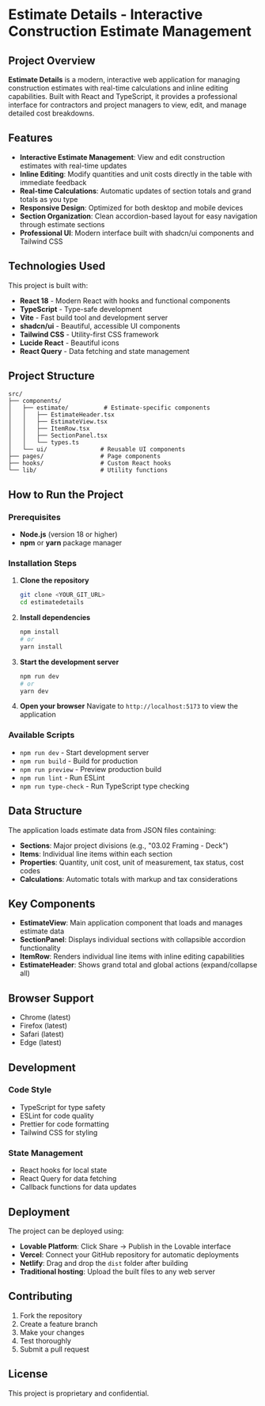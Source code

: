 # Estimate Details - Interactive Construction Estimate Management

## Project Overview

**Estimate Details** is a modern, interactive web application for managing construction estimates with real-time calculations and inline editing capabilities. Built with React and TypeScript, it provides a professional interface for contractors and project managers to view, edit, and manage detailed cost breakdowns.

## Features

- **Interactive Estimate Management**: View and edit construction estimates with real-time updates
- **Inline Editing**: Modify quantities and unit costs directly in the table with immediate feedback
- **Real-time Calculations**: Automatic updates of section totals and grand totals as you type
- **Responsive Design**: Optimized for both desktop and mobile devices
- **Section Organization**: Clean accordion-based layout for easy navigation through estimate sections
- **Professional UI**: Modern interface built with shadcn/ui components and Tailwind CSS

## Technologies Used

This project is built with:

- **React 18** - Modern React with hooks and functional components
- **TypeScript** - Type-safe development
- **Vite** - Fast build tool and development server
- **shadcn/ui** - Beautiful, accessible UI components
- **Tailwind CSS** - Utility-first CSS framework
- **Lucide React** - Beautiful icons
- **React Query** - Data fetching and state management

## Project Structure

```
src/
├── components/
│   ├── estimate/          # Estimate-specific components
│   │   ├── EstimateHeader.tsx
│   │   ├── EstimateView.tsx
│   │   ├── ItemRow.tsx
│   │   ├── SectionPanel.tsx
│   │   └── types.ts
│   └── ui/               # Reusable UI components
├── pages/                # Page components
├── hooks/                # Custom React hooks
└── lib/                  # Utility functions
```

## How to Run the Project

### Prerequisites

- **Node.js** (version 18 or higher)
- **npm** or **yarn** package manager

### Installation Steps

1. **Clone the repository**
   ```bash
   git clone <YOUR_GIT_URL>
   cd estimatedetails
   ```

2. **Install dependencies**
   ```bash
   npm install
   # or
   yarn install
   ```

3. **Start the development server**
   ```bash
   npm run dev
   # or
   yarn dev
   ```

4. **Open your browser**
   Navigate to `http://localhost:5173` to view the application

### Available Scripts

- `npm run dev` - Start development server
- `npm run build` - Build for production
- `npm run preview` - Preview production build
- `npm run lint` - Run ESLint
- `npm run type-check` - Run TypeScript type checking

## Data Structure

The application loads estimate data from JSON files containing:

- **Sections**: Major project divisions (e.g., "03.02 Framing - Deck")
- **Items**: Individual line items within each section
- **Properties**: Quantity, unit cost, unit of measurement, tax status, cost codes
- **Calculations**: Automatic totals with markup and tax considerations

## Key Components

- **EstimateView**: Main application component that loads and manages estimate data
- **SectionPanel**: Displays individual sections with collapsible accordion functionality
- **ItemRow**: Renders individual line items with inline editing capabilities
- **EstimateHeader**: Shows grand total and global actions (expand/collapse all)

## Browser Support

- Chrome (latest)
- Firefox (latest)
- Safari (latest)
- Edge (latest)

## Development

### Code Style
- TypeScript for type safety
- ESLint for code quality
- Prettier for code formatting
- Tailwind CSS for styling

### State Management
- React hooks for local state
- React Query for data fetching
- Callback functions for data updates

## Deployment

The project can be deployed using:

- **Lovable Platform**: Click Share → Publish in the Lovable interface
- **Vercel**: Connect your GitHub repository for automatic deployments
- **Netlify**: Drag and drop the `dist` folder after building
- **Traditional hosting**: Upload the built files to any web server

## Contributing

1. Fork the repository
2. Create a feature branch
3. Make your changes
4. Test thoroughly
5. Submit a pull request

## License

This project is proprietary and confidential.
